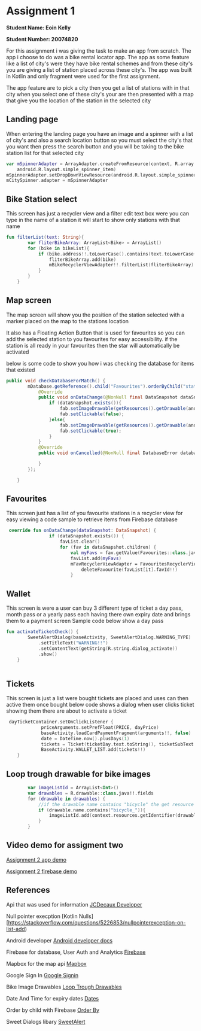# Assignment 1
**Student Name: Eoin Kelly**

**Student Number: 20074820**

For this assignment i was giving the task to make an app from scratch.
The app i choose to do was a bike rental locator app. The app as some feature like a list of city's 
were they have bike rental schemes and from these city's you are giving a list of station placed across these city's.
The app was built in Kotlin and only fragment were used for the first assignment.

The app feature are to pick a city then you get a list of stations with in that city when you select one of these city's
your are then presented with a map that give you the location of the station in the selected city

## Landing page
When entering the landing page you have an image and a spinner with a list of city's and also a search location button
so you must select the city's that you want then press the search button and you will be taking to the bike station list
for that selected city 

````kotlin 
var mSpinnerAdapter = ArrayAdapter.createFromResource(context, R.array.city_array,
    android.R.layout.simple_spinner_item)
mSpinnerAdapter.setDropDownViewResource(android.R.layout.simple_spinner_dropdown_item)
mCitySpinner.adapter = mSpinnerAdapter 
````
          
## Bike Station select 
This screen has just a recycler view and a filter edit text box were you can type in the name of a station it will start to show only stations with that name

````kotlin
fun filterList(text: String){
        var fliterBikeArray: ArrayList<Bike> = ArrayList()
        for (bike in bikeList){
            if (bike.address!!.toLowerCase().contains(text.toLowerCase())){
                fliterBikeArray.add(bike)
                mBikeRecyclerViewAdapter!!.filterList(fliterBikeArray)
            }
        }
    }
````

## Map screen 
The map screen will show you the position of the station selected with a marker placed on the map to the stations location

It also has a Floating Action Button that is used for favourites so you can add the selected station to you favourites for easy accessibility.
if the station is all ready in your favourites then the star will automatically be activated

below is some code to show you how i was checking the database for items that existed 
````java
public void checkDatabaseForMatch() {
        mDatabase.getReference().child("Favourites").orderByChild("stationName").equalTo(name).addValueEventListener(new ValueEventListener() {
            @Override
            public void onDataChange(@NonNull final DataSnapshot dataSnapshot) {
                if (dataSnapshot.exists()){
                    fab.setImageDrawable(getResources().getDrawable(android.R.drawable.btn_star_big_on));
                    fab.setClickable(false);
                }else{
                    fab.setImageDrawable(getResources().getDrawable(android.R.drawable.btn_star_big_off));
                    fab.setClickable(true);
                }
            }
            @Override
            public void onCancelled(@NonNull final DatabaseError databaseError) {

            }
        });

    }
````

## Favourites 
This screen just has a list of you favourite stations in a recycler view for easy viewing
a code sample to retrieve items from Firebase database
````kotlin
 override fun onDataChange(dataSnapshot: DataSnapshot) {
                if (dataSnapshot.exists()) {
                    favList.clear()
                    for (fav in dataSnapshot.children) {
                        val myFavs = fav.getValue(Favourites::class.java)!!
                        favList.add(myFavs)
                        mFavRecyclerViewAdapter = FavouritesRecyclerViewAdapter(favList, context!!){
                            deleteFavourite(favList[it].favId!!)
                        }
````

## Wallet
This screen is were a user can buy 3 different type of ticket a day pass, month pass or a yearly pass each having there own expiry date
and brings them to a payment screen
Sample code below show a day pass

````kotlin
fun activateTicketCheck() {
        SweetAlertDialog(baseActivity, SweetAlertDialog.WARNING_TYPE)
            .setTitleText("WARNING!!")
            .setContentText(getString(R.string.dialog_activate))
            .show()
    }
 
````
    
## Tickets
This screen is just a list were bought tickets are placed and uses can then active them once bought
below code shows a dialog when user clicks ticket showing them there are about to activate a ticket

````kotlin
 dayTicketContainer.setOnClickListener {
             priceArguments.setPrefFloat(PRICE, dayPrice)
             baseActivity.loadCardPaymentFragment(arguments!!, false)
             date = DateTime.now().plusDays(1)
             tickets = Ticket(ticketDay.text.toString(), ticketSubText.text.toString(), 5.00f, date)
             BaseActivity.WALLET_LIST.add(tickets!!)
    }
````

## Loop trough drawable for bike images
````kotlin
        var imageListId = ArrayList<Int>()
        var drawables = R.drawable::class.java!!.fields
        for (drawable in drawables) {
            //if the drawable name contains "bicycle" the get resource id and add to list
            if (drawable.name.contains("bicycle_")){
                imageListId.add(context.resources.getIdentifier(drawable.name, "drawable", context.packageName))
            }
        }
````

## Video demo for assigment two
[Assignment 2 app demo](https://www.youtube.com/watch?v=pr8bWUMiCek&feature=youtu.be)

[Assignment 2 firebase demo](https://www.youtube.com/watch?v=msMgNKZoAzI)


## References
Api that was used for information [JCDecaux Developer](https://developer.jcdecaux.com/#/opendata/vls?page=getstarted)

Null pointer execption [Kotlin Nulls][https://stackoverflow.com/questions/5226853/nullpointerexception-on-list-add)

Android developer  [Android developer docs](https://developer.android.com/)

Firebase for database, User Auth and Analytics [Firebase](https://firebase.google.com/)

Mapbox for the map api [Mapbox](https://docs.mapbox.com/)

Google Sign In [Google Signin](https://medium.com/@myric.september/authenticate-using-google-sign-in-kotlin-firebase-4490f71d9e44)

Bike Image Drawables [Loop Trough Drawables](https://stackoverflow.com/questions/3221603/retrieving-all-drawable-resources-from-resources-object/3221787)

Date And Time for expiry dates [Dates](https://github.com/dlew/joda-time-android)

Order by child with Firebase [Order By](https://firebase.google.com/docs/database/android/lists-of-data)

Sweet Dialogs libary [SweetAlert](https://github.com/pedant/sweet-alert-dialog)